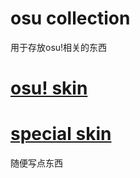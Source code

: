 # osu collection
 用于存放osu!相关的东西
# [osu! skin](osu!工具使用/osu!皮肤.md)
# [special skin](osu!工具使用/osu!好用的皮肤.md)

随便写点东西
